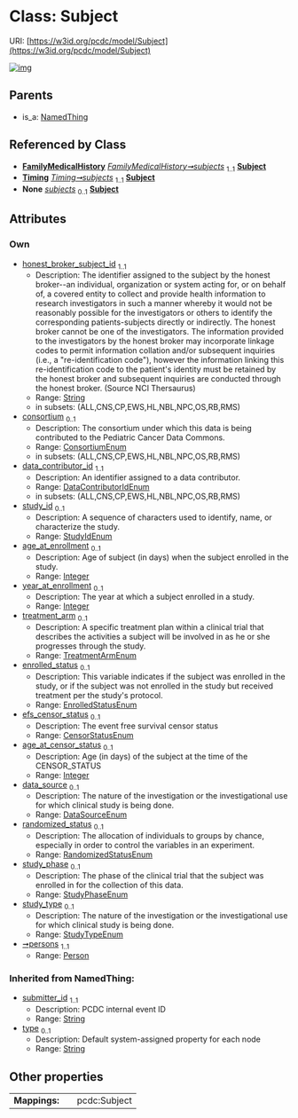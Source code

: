 
# Class: Subject




URI: [https://w3id.org/pcdc/model/Subject](https://w3id.org/pcdc/model/Subject)


[![img](https://yuml.me/diagram/nofunky;dir:TB/class/[Timing],[Person]<persons%201..1-++[Subject&#124;honest_broker_subject_id:string;consortium:ConsortiumEnum%20%3F;data_contributor_id:DataContributorIdEnum;study_id:StudyIdEnum%20%3F;age_at_enrollment:integer%20%3F;year_at_enrollment:integer%20%3F;treatment_arm:TreatmentArmEnum%20%3F;enrolled_status:EnrolledStatusEnum%20%3F;efs_censor_status:CensorStatusEnum%20%3F;age_at_censor_status:integer%20%3F;data_source:DataSourceEnum%20%3F;randomized_status:RandomizedStatusEnum%20%3F;study_phase:StudyPhaseEnum%20%3F;study_type:StudyTypeEnum%20%3F;submitter_id(i):string;type(i):string%20%3F],[FamilyMedicalHistory]-%20subjects%201..1>[Subject],[Timing]-%20subjects%201..1>[Subject],[NamedThing]^-[Subject],[Person],[NamedThing],[FamilyMedicalHistory])](https://yuml.me/diagram/nofunky;dir:TB/class/[Timing],[Person]<persons%201..1-++[Subject&#124;honest_broker_subject_id:string;consortium:ConsortiumEnum%20%3F;data_contributor_id:DataContributorIdEnum;study_id:StudyIdEnum%20%3F;age_at_enrollment:integer%20%3F;year_at_enrollment:integer%20%3F;treatment_arm:TreatmentArmEnum%20%3F;enrolled_status:EnrolledStatusEnum%20%3F;efs_censor_status:CensorStatusEnum%20%3F;age_at_censor_status:integer%20%3F;data_source:DataSourceEnum%20%3F;randomized_status:RandomizedStatusEnum%20%3F;study_phase:StudyPhaseEnum%20%3F;study_type:StudyTypeEnum%20%3F;submitter_id(i):string;type(i):string%20%3F],[FamilyMedicalHistory]-%20subjects%201..1>[Subject],[Timing]-%20subjects%201..1>[Subject],[NamedThing]^-[Subject],[Person],[NamedThing],[FamilyMedicalHistory])

## Parents

 *  is_a: [NamedThing](NamedThing.md)

## Referenced by Class

 *  **[FamilyMedicalHistory](FamilyMedicalHistory.md)** *[FamilyMedicalHistory➞subjects](FamilyMedicalHistory_subjects.md)*  <sub>1..1</sub>  **[Subject](Subject.md)**
 *  **[Timing](Timing.md)** *[Timing➞subjects](Timing_subjects.md)*  <sub>1..1</sub>  **[Subject](Subject.md)**
 *  **None** *[subjects](subjects.md)*  <sub>0..1</sub>  **[Subject](Subject.md)**

## Attributes


### Own

 * [honest_broker_subject_id](honest_broker_subject_id.md)  <sub>1..1</sub>
     * Description: The identifier assigned to the subject by the honest broker--an individual, organization or system acting for, or on behalf of, a covered entity to collect and provide health information to research investigators in such a manner whereby it would not be reasonably possible for the investigators or others to identify the corresponding patients-subjects directly or indirectly. The honest broker cannot be one of the investigators. The information provided to the investigators by the honest broker may incorporate linkage codes to permit information collation and/or subsequent inquiries (i.e., a "re-identification code"), however the information linking this re-identification code to the patient's identity must be retained by the honest broker and subsequent inquiries are conducted through the honest broker. (Source NCI Thersaurus)
     * Range: [String](types/String.md)
     * in subsets: (ALL,CNS,CP,EWS,HL,NBL,NPC,OS,RB,RMS)
 * [consortium](consortium.md)  <sub>0..1</sub>
     * Description: The consortium under which this data is being contributed to the Pediatric Cancer Data Commons.
     * Range: [ConsortiumEnum](ConsortiumEnum.md)
     * in subsets: (ALL,CNS,CP,EWS,HL,NBL,NPC,OS,RB,RMS)
 * [data_contributor_id](data_contributor_id.md)  <sub>1..1</sub>
     * Description: An identifier assigned to a data contributor.
     * Range: [DataContributorIdEnum](DataContributorIdEnum.md)
     * in subsets: (ALL,CNS,CP,EWS,HL,NBL,NPC,OS,RB,RMS)
 * [study_id](study_id.md)  <sub>0..1</sub>
     * Description: A sequence of characters used to identify, name, or characterize the study.
     * Range: [StudyIdEnum](StudyIdEnum.md)
 * [age_at_enrollment](age_at_enrollment.md)  <sub>0..1</sub>
     * Description: Age of subject (in days) when the subject enrolled in the study.
     * Range: [Integer](types/Integer.md)
 * [year_at_enrollment](year_at_enrollment.md)  <sub>0..1</sub>
     * Description: The year at which a subject enrolled in a study.
     * Range: [Integer](types/Integer.md)
 * [treatment_arm](treatment_arm.md)  <sub>0..1</sub>
     * Description: A specific treatment plan within a clinical trial that describes the activities a subject will be involved in as he or she progresses through the study.
     * Range: [TreatmentArmEnum](TreatmentArmEnum.md)
 * [enrolled_status](enrolled_status.md)  <sub>0..1</sub>
     * Description: This variable indicates if the subject was enrolled in the study, or if the subject was not enrolled in the study but received treatment per the study's protocol.
     * Range: [EnrolledStatusEnum](EnrolledStatusEnum.md)
 * [efs_censor_status](efs_censor_status.md)  <sub>0..1</sub>
     * Description: The event free survival censor status
     * Range: [CensorStatusEnum](CensorStatusEnum.md)
 * [age_at_censor_status](age_at_censor_status.md)  <sub>0..1</sub>
     * Description: Age (in days) of the subject at the time of the CENSOR_STATUS
     * Range: [Integer](types/Integer.md)
 * [data_source](data_source.md)  <sub>0..1</sub>
     * Description: The nature of the investigation or the investigational use for which clinical study is being done.
     * Range: [DataSourceEnum](DataSourceEnum.md)
 * [randomized_status](randomized_status.md)  <sub>0..1</sub>
     * Description: The allocation of individuals to groups by chance, especially in order to control the variables in an experiment.
     * Range: [RandomizedStatusEnum](RandomizedStatusEnum.md)
 * [study_phase](study_phase.md)  <sub>0..1</sub>
     * Description: The phase of the clinical trial that the subject was enrolled in for the collection of this data.
     * Range: [StudyPhaseEnum](StudyPhaseEnum.md)
 * [study_type](study_type.md)  <sub>0..1</sub>
     * Description: The nature of the investigation or the investigational use for which clinical study is being done.
     * Range: [StudyTypeEnum](StudyTypeEnum.md)
 * [➞persons](subject__persons.md)  <sub>1..1</sub>
     * Range: [Person](Person.md)

### Inherited from NamedThing:

 * [submitter_id](submitter_id.md)  <sub>1..1</sub>
     * Description: PCDC internal event ID
     * Range: [String](types/String.md)
 * [type](type.md)  <sub>0..1</sub>
     * Description: Default system-assigned property for each node
     * Range: [String](types/String.md)

## Other properties

|  |  |  |
| --- | --- | --- |
| **Mappings:** | | pcdc:Subject |

